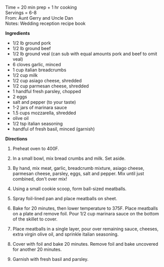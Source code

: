 Time = 20 min prep + 1 hr cooking \
Servings = 6-8 \
From: Aunt Gerry and Uncle Dan \
Notes: Wedding reception recipe book

**Ingredients**

-  1/2 lb ground pork
-  1/2 lb ground beef
-  1/2 lb ground veal (can sub with equal amounts pork and beef to omit veal)
-  6 cloves garlic, minced
-  1 cup italian breadcrumbs
-  1/2 cup milk
-  1/2 cup asiago cheese, shredded
-  1/2 cup parmesan cheese, shredded
-  1 handful fresh parsley, chopped
-  2 eggs
-  salt and pepper (to your taste)
-  1-2 jars of marinara sauce
-  1.5 cups mozzarella, shredded
-  olive oil
-  1/2 tsp italian seasoning
-  handful of fresh basil, minced (garnish)

**Directions**

1.  Preheat oven to 400F. 

2.  In a small bowl, mix bread crumbs and milk. Set aside. 

3.  By hand, mix meat, garlic, breadcrumb mixture, asiago cheese, parmesan cheese, parsley, eggs, salt and pepper. Mix until just combined, don't over mix!

4.  Using a small cookie scoop, form ball-sized meatballs. 

5.  Spray foil-lined pan and place meatballs on sheet. 

6.  Bake for 20 minutes, then lower temperature to 375F. Place meatballs on a plate and remove foil. Pour 1/2 cup marinara sauce on the bottom of the skillet to cover. 

7.  Place meatballs in a single layer, pour over remaining sauce, cheeses, extra virgin olive oil, and sprinkle italian seasoning. 

8.  Cover with foil and bake 20 minutes. Remove foil and bake uncovered for another 20 minutes. 

9.  Garnish with fresh basil and parsley. 
